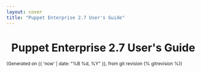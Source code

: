 ```yaml
---
layout: cover
title: "Puppet Enterprise 2.7 User's Guide"
---
```


<h1 style="text-align: center;">Puppet Enterprise 2.7 User's Guide</h1>
<p><small>(Generated on {{ 'now' | date: "%B %d, %Y" }}, from git revision {% gitrevision %})</small></p>

